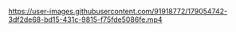 

https://user-images.githubusercontent.com/91918772/179054742-3df2de68-bd15-431c-9815-f75fde5086fe.mp4

